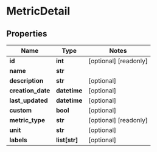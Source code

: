 # MetricDetail

## Properties
Name | Type | Notes
------------ | ------------- | -------------
**id** | **int** | [optional] [readonly]
**name** | **str** |
**description** | **str** | [optional]
**creation_date** | **datetime** | [optional]
**last_updated** | **datetime** | [optional]
**custom** | **bool** | [optional]
**metric_type** | **str** | [optional] [readonly]
**unit** | **str** | [optional]
**labels** | **list[str]** | [optional]


